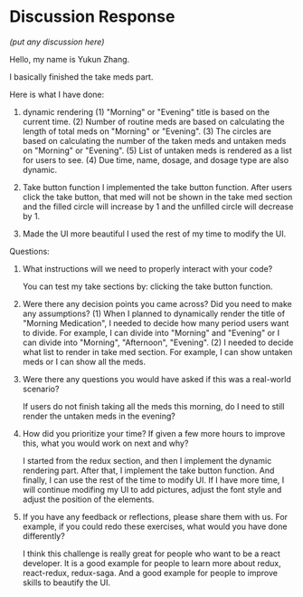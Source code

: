# Discussion Response
*(put any discussion here)*

Hello, my name is Yukun Zhang. 

I basically finished the take meds part.

Here is what I have done:

1. dynamic rendering
    (1) "Morning" or "Evening" title is based on the current time.
    (2) Number of routine meds are based on calculating the length of total meds on "Morning" or "Evening".
    (3) The circles are based on calculating the number of the taken meds and untaken meds on "Morning" or "Evening".
    (5) List of untaken meds is rendered as a list for users to see.
    (4) Due time, name, dosage, and dosage type are also dynamic.

2. Take button function
I implemented the take button function. After users click the take button, that med will not be shown in the take med section and the filled circle will increase by 1 and the unfilled circle will decrease by 1.

3. Made the UI more beautiful
I used the rest of my time to modify the UI.

Questions:

1. What instructions will we need to properly interact with your code?

    You can test my take sections by:
    clicking the take button function.

2. Were there any decision points you came across? Did you need to make any assumptions?
    (1) When I planned to dynamically render the title of "Morning Medication", I needed to decide how many period users want to divide. For example, I  can divide into "Morning" and "Evening" or I can divide into "Morning", "Afternoon", "Evening".
    (2) I needed to decide what list to render in take med section. For example, I can show untaken meds or I can show all the meds.

3. Were there any questions you would have asked if this was a real-world scenario?

    If users do not finish taking all the meds this morning, do I need to still render the untaken meds in the evening? 

4. How did you prioritize your time? If given a few more hours to improve this, what you would work on next and why?

    I started from the redux section, and then I implement the dynamic rendering part. After that, I implement the take button function. And finally, I can use the rest of the time to modify UI. If I have more time, I will continue modifing my UI to add pictures, adjust the font style and adjust the position of the elements.

5. If you have any feedback or reflections, please share them with us. For example, if you could redo these exercises, what would you have done differently?

    I think this challenge is really great for people who want to be a react developer. It is a good example for people to learn more about redux, react-redux, redux-saga. And a good example for people to improve skills to beautify the UI. 
